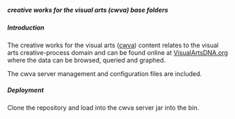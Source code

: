 
##### creative works for the visual arts (cwva) base folders

##### Introduction

The creative works for the visual arts ([cwva](http://visualartsdna.org)) content relates to the visual arts creative-process domain and can be found online at [VisualArtsDNA.org](http://visualartsdna.org) where the data can be browsed, queried and graphed.

The cwva server management and configuration files are included.

##### Deployment

Clone the repository and load into the cwva server jar into the bin.


